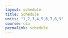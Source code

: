 ```yaml
---
layout: schedule
title: Schedule
units: "1,2,3,4,5,6,7,8,9"
course: csa
permalink: schedule
---
```

